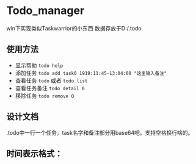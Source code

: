 # Todo_manager

win下实现类似Taskwarrior的小东西
数据存放于D:/.todo

## 使用方法

- 显示帮助 `todo help`
- 添加任务 `todo add task0 1919:11:45-13:04:00 "这里输入备注"`
- 查看任务 `todo` 或者 `todo list`
- 查看任务备注 `todo detail 0`
- 移除任务 `todo remove 0`


## 设计文档

.todo中一行一个任务，task名字和备注部分用base64吧，支持空格换行啥的。

时间表示格式：
- 